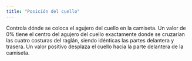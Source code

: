 ```yaml
---
title: "Posición del cuello"
---
```


Controla dónde se coloca el agujero del cuello en la camiseta. Un valor de 0% tiene el centro del agujero del cuello exactamente donde se cruzarían las cuatro costuras del raglán, siendo idénticas las partes delantera y trasera. Un valor positivo desplaza el cuello hacia la parte delantera de la camiseta.

